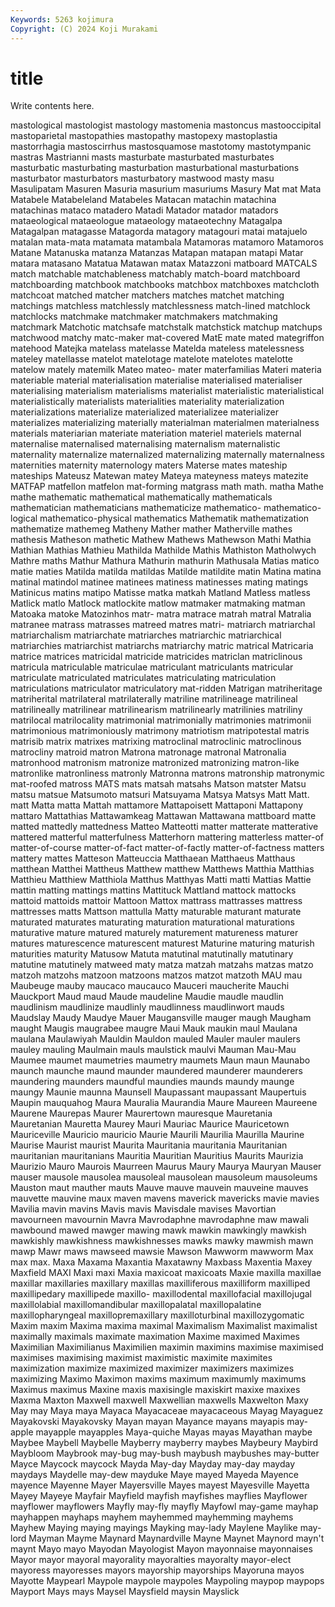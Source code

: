 ```yaml
---
Keywords: 5263 kojimura
Copyright: (C) 2024 Koji Murakami
---
```


# title

Write contents here.



 mastological mastologist mastology mastomenia
mastoncus mastooccipital mastoparietal mastopathies mastopathy mastopexy mastoplastia mastorrhagia mastoscirrhus mastosquamose
mastotomy mastotympanic mastras Mastrianni masts masturbate masturbated masturbates masturbatic masturbating
masturbation masturbational masturbations masturbator masturbators masturbatory mastwood masty masu Masulipatam
Masuren Masuria masurium masuriums Masury Mat mat Mata Matabele Matabeleland
Matabeles Matacan matachin matachina matachinas mataco matadero Matadi Matador matador
matadors mataeological mataeologue mataeology mataeotechny Matagalpa Matagalpan matagasse Matagorda matagory
matagouri matai matajuelo matalan mata-mata matamata matambala Matamoras matamoro Matamoros
Matane Matanuska matanza Matanzas Matapan matapan matapi Matar matara matasano
Matatua Matawan matax Matazzoni matboard MATCALS match matchable matchableness matchably
match-board matchboard matchboarding matchbook matchbooks matchbox matchboxes matchcloth matchcoat matched
matcher matchers matches matchet matching matchings matchless matchlessly matchlessness match-lined
matchlock matchlocks matchmake matchmaker matchmakers matchmaking matchmark Matchotic matchsafe matchstalk
matchstick matchup matchups matchwood matchy matc-maker mat-covered MatE mate mated
mategriffon matehood Matejka matelass matelasse Matelda mateless matelessness mateley matellasse
matelot matelotage matelote matelotes matelotte matelow mately matemilk Mateo mateo-
mater materfamilias Materi materia materiable material materialisation materialise materialised materialiser
materialising materialism materialisms materialist materialistic materialistical materialistically materialists materialities materiality
materialization materializations materialize materialized materializee materializer materializes materializing materially materialman
materialmen materialness materials materiarian materiate materiation materiel materiels maternal maternalise
maternalised maternalising maternalism maternalistic maternality maternalize maternalized maternalizing maternally maternalness
maternities maternity maternology maters Materse mates mateship mateships Mateusz Matewan
matey Mateya mateyness mateys matezite MATFAP matfellon matfelon mat-forming matgrass
math math. matha Mathe mathe mathematic mathematical mathematically mathematicals mathematician
mathematicians mathematicize mathematico- mathematico-logical mathematico-physical mathematics Mathematik mathematization mathematize mathemeg
Matheny Mather mather Matherville mathes mathesis Matheson mathetic Mathew Mathews
Mathewson Mathi Mathia Mathian Mathias Mathieu Mathilda Mathilde Mathis Mathiston
Matholwych Mathre maths Mathur Mathura Mathurin mathurin Mathusala Matias matico
matie maties Matilda matilda matildas Matilde matildite matin Matina matina
matinal matindol matinee matinees matiness matinesses mating matings Matinicus matins
matipo Matisse matka matkah Matland Matless matless Matlick matlo Matlock
matlockite matlow matmaker matmaking matman Matoaka matoke Matozinhos matr- matra
matrace matrah matral Matralia matranee matrass matrasses matreed matres matri-
matriarch matriarchal matriarchalism matriarchate matriarches matriarchic matriarchical matriarchies matriarchist matriarchs
matriarchy matric matrical Matricaria matrice matrices matricidal matricide matricides matriclan
matriclinous matricula matriculable matriculae matriculant matriculants matricular matriculate matriculated matriculates
matriculating matriculation matriculations matriculator matriculatory mat-ridden Matrigan matriheritage matriherital matrilateral
matrilaterally matriline matrilineage matrilineal matrilineally matrilinear matrilinearism matrilinearly matrilinies matriliny
matrilocal matrilocality matrimonial matrimonially matrimonies matrimonii matrimonious matrimoniously matrimony matriotism
matripotestal matris matrisib matrix matrixes matrixing matroclinal matroclinic matroclinous matrocliny
matroid matron Matrona matronage matronal Matronalia matronhood matronism matronize matronized
matronizing matron-like matronlike matronliness matronly Matronna matrons matronship matronymic mat-roofed
matross MATS mats matsah matsahs Matson matster Matsu matsu matsue
Matsumoto matsuri Matsuyama Matsya Matsys Matt Matt. matt Matta matta
Mattah mattamore Mattapoisett Mattaponi Mattapony mattaro Mattathias Mattawamkeag Mattawan Mattawana
mattboard matte matted mattedly mattedness Matteo Matteotti matter matterate matterative
mattered matterful matterfulness Matterhorn mattering matterless matter-of matter-of-course matter-of-fact matter-of-factly
matter-of-factness matters mattery mattes Matteson Matteuccia Matthaean Matthaeus Matthaus matthean
Matthei Mattheus Matthew matthew Matthews Matthia Matthias Matthieu Matthiew Matthiola
Matthus Matthyas Matti matti Mattias Mattie mattin matting mattings mattins
Mattituck Mattland mattock mattocks mattoid mattoids mattoir Mattoon Mattox mattrass
mattrasses mattress mattresses matts Mattson mattulla Matty maturable maturant maturate
maturated maturates maturating maturation maturational maturations maturative mature matured maturely
maturement matureness maturer matures maturescence maturescent maturest Maturine maturing maturish
maturities maturity Matusow Matuta matutinal matutinally matutinary matutine matutinely matweed
maty matza matzah matzahs matzas matzo matzoh matzohs matzoon matzoons
matzos matzot matzoth MAU mau Maubeuge mauby maucaco maucauco Mauceri
maucherite Mauchi Mauckport Maud maud Maude maudeline Maudie maudle maudlin
maudlinism maudlinize maudlinly maudlinness maudlinwort mauds Maudslay Maudy Maudye Mauer
Maugansville mauger maugh Maugham maught Maugis maugrabee maugre Maui Mauk
maukin maul Maulana maulana Maulawiyah Mauldin Mauldon mauled Mauler mauler
maulers mauley mauling Maulmain mauls maulstick maulvi Mauman Mau-Mau Maumee
maumet maumetries maumetry maumets Maun maun Maunabo maunch maunche maund
maunder maundered maunderer maunderers maundering maunders maundful maundies maunds maundy
maunge maungy Maunie maunna Maunsell Maupassant maupassant Maupertuis Maupin mauquahog
Maura Mauralia Maurandia Maure Maureen Maureene Maurene Maurepas Maurer Maurertown
mauresque Mauretania Mauretanian Mauretta Maurey Mauri Mauriac Maurice Mauricetown Mauriceville
Mauricio mauricio Maurie Maurili Maurilia Maurilla Maurine Maurise Maurist maurist
Maurita Mauritania mauritania Mauritanian mauritanian mauritanians Mauritia Mauritian Mauritius Maurits
Maurizia Maurizio Mauro Maurois Maurreen Maurus Maury Maurya Mauryan Mauser
mauser mausole mausolea mausoleal mausolean mausoleum mausoleums Mauston maut mauther
mauts Mauve mauve mauvein mauveine mauves mauvette mauvine maux maven
mavens maverick mavericks mavie mavies Mavilia mavin mavins Mavis mavis
Mavisdale mavises Mavortian mavourneen mavournin Mavra Mavrodaphne mavrodaphne maw mawali
mawbound mawed mawger mawing mawk mawkin mawkingly mawkish mawkishly mawkishness
mawkishnesses mawks mawky mawmish mawn mawp Mawr maws mawseed mawsie
Mawson Mawworm mawworm Max max max. Maxa Maxama Maxantia Maxatawny
Maxbass Maxentia Maxey Maxfield MAXI Maxi maxi Maxia maxicoat maxicoats
Maxie maxilla maxillae maxillar maxillaries maxillary maxillas maxilliferous maxilliform maxilliped
maxillipedary maxillipede maxillo- maxillodental maxillofacial maxillojugal maxillolabial maxillomandibular maxillopalatal maxillopalatine
maxillopharyngeal maxillopremaxillary maxilloturbinal maxillozygomatic Maxim maxim Maxima maxima maximal Maximalism
Maximalist maximalist maximally maximals maximate maximation Maxime maximed Maximes Maximilian
Maximilianus Maximilien maximin maximins maximise maximised maximises maximising maximist maximistic
maximite maximites maximization maximize maximized maximizer maximizers maximizes maximizing Maximo
Maximon maxims maximum maximumly maximums Maximus maximus Maxine maxis maxisingle
maxiskirt maxixe maxixes Maxma Maxton Maxwell maxwell Maxwellian maxwells Maxwelton
Maxy May may Maya maya Mayaca Mayacaceae mayacaceous Mayag Mayaguez
Mayakovski Mayakovsky Mayan mayan Mayance mayans mayapis may-apple mayapple mayapples
Maya-quiche Mayas mayas Mayathan maybe Maybee Maybell Maybelle Mayberry mayberry
maybes Maybeury Maybird Maybloom Maybrook may-bug may-bush maybush maybushes may-butter
Mayce Maycock maycock Mayda May-day Mayday may-day mayday maydays Maydelle
may-dew mayduke Maye mayed Mayeda Mayence mayence Mayenne Mayer Mayersville
Mayes mayest Mayesville Mayetta Mayey Mayeye Mayfair Mayfield mayfish mayfishes
mayflies Mayflower mayflower mayflowers Mayfly may-fly mayfly Mayfowl may-game mayhap
mayhappen mayhaps mayhem mayhemmed mayhemming mayhems Mayhew Maying maying mayings
Mayking may-lady Maylene Maylike may-lord Mayman Mayme Maynard Maynardville Mayne
Maynet Maynord mayn't maynt Mayo mayo Mayodan Mayologist Mayon mayonnaise
mayonnaises Mayor mayor mayoral mayorality mayoralties mayoralty mayor-elect mayoress mayoresses
mayors mayorship mayorships Mayoruna mayos Mayotte Maypearl Maypole maypole maypoles
Maypoling maypop maypops Mayport Mays mays Maysel Maysfield maysin Mayslick

